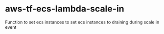 # aws-tf-ecs-lambda-scale-in
Function to set ecs instances to set ecs instances to draining during scale in event
